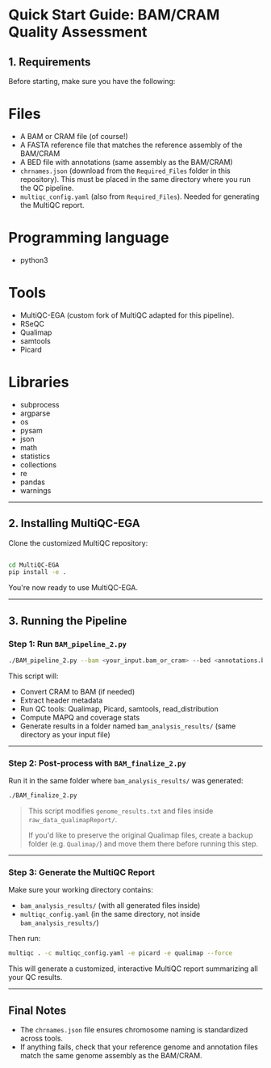 # Quick Start Guide: BAM/CRAM Quality Assessment
 
## 1. Requirements

Before starting, make sure you have the following:
# Files

* A BAM or CRAM file (of course!)
* A FASTA reference file that matches the reference assembly of the BAM/CRAM
* A BED file with annotations (same assembly as the BAM/CRAM)
* `chrnames.json` (download from the `Required_Files` folder in this repository).
  This must be placed in the same directory where you run the QC pipeline.
* `multiqc_config.yaml` (also from `Required_Files`). Needed for generating the MultiQC report.


# Programming language 
* python3
  
# Tools
* MultiQC-EGA (custom fork of MultiQC adapted for this pipeline).
* RSeQC
* Qualimap
* samtools
* Picard
  
# Libraries
* subprocess
* argparse
* os
* pysam
* json
* math
* statistics
* collections
* re
* pandas
* warnings

---

## 2. Installing MultiQC-EGA

Clone the customized MultiQC repository:

```bash

cd MultiQC-EGA
pip install -e .
```

You're now ready to use MultiQC-EGA.

---

## 3. Running the Pipeline

### Step 1: Run `BAM_pipeline_2.py`

```bash
./BAM_pipeline_2.py --bam <your_input.bam_or_cram> --bed <annotations.bed> --fasta <reference.fa>
```

This script will:

* Convert CRAM to BAM (if needed)
* Extract header metadata
* Run QC tools: Qualimap, Picard, samtools, read\_distribution
* Compute MAPQ and coverage stats
* Generate results in a folder named `bam_analysis_results/` (same directory as your input file)

---

### Step 2: Post-process with `BAM_finalize_2.py`

Run it in the same folder where `bam_analysis_results/` was generated:

```bash
./BAM_finalize_2.py
```

> This script modifies `genome_results.txt` and files inside `raw_data_qualimapReport/`.
>
> If you'd like to preserve the original Qualimap files, create a backup folder (e.g. `Qualimap/`) and move them there before running this step.

---

### Step 3: Generate the MultiQC Report

Make sure your working directory contains:

* `bam_analysis_results/` (with all generated files inside)
* `multiqc_config.yaml` (in the same directory, not inside `bam_analysis_results/`)

Then run:

```bash
multiqc . -c multiqc_config.yaml -e picard -e qualimap --force
```

This will generate a customized, interactive MultiQC report summarizing all your QC results.

---

## Final Notes

* The `chrnames.json` file ensures chromosome naming is standardized across tools.
* If anything fails, check that your reference genome and annotation files match the same genome assembly as the BAM/CRAM.
